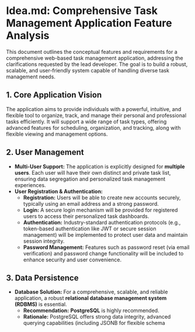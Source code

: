# Idea.md: Comprehensive Task Management Application Feature Analysis

This document outlines the conceptual features and requirements for a comprehensive web-based task management application, addressing the clarifications requested by the lead developer. The goal is to build a robust, scalable, and user-friendly system capable of handling diverse task management needs.

## 1. Core Application Vision

The application aims to provide individuals with a powerful, intuitive, and flexible tool to organize, track, and manage their personal and professional tasks efficiently. It will support a wide range of task types, offering advanced features for scheduling, organization, and tracking, along with flexible viewing and management options.

## 2. User Management

*   **Multi-User Support:** The application is explicitly designed for **multiple users**. Each user will have their own distinct and private task list, ensuring data segregation and personalized task management experiences.
*   **User Registration & Authentication:**
    *   **Registration:** Users will be able to create new accounts securely, typically using an email address and a strong password.
    *   **Login:** A secure login mechanism will be provided for registered users to access their personalized task dashboards.
    *   **Authentication:** Industry-standard authentication protocols (e.g., token-based authentication like JWT or secure session management) will be implemented to protect user data and maintain session integrity.
    *   **Password Management:** Features such as password reset (via email verification) and password change functionality will be included to enhance security and user convenience.

## 3. Data Persistence

*   **Database Solution:** For a comprehensive, scalable, and reliable application, a robust **relational database management system (RDBMS)** is essential.
    *   **Recommendation:** **PostgreSQL** is highly recommended.
    *   **Rationale:** PostgreSQL offers strong data integrity, advanced querying capabilities (including JSONB for flexible schema